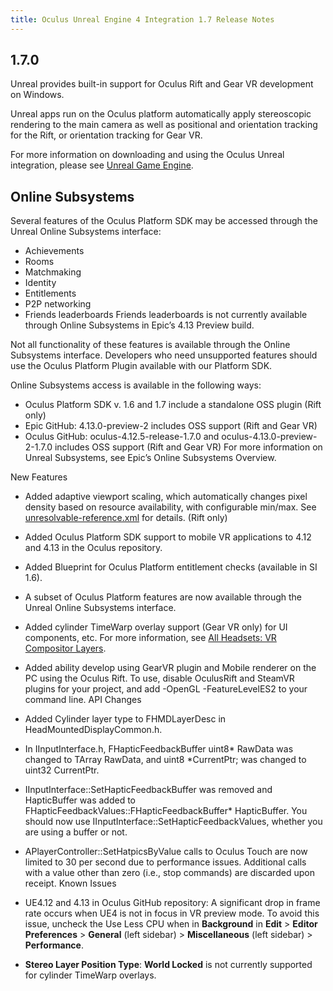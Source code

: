 ```yaml
---
title: Oculus Unreal Engine 4 Integration 1.7 Release Notes
---
```

## 1.7.0

Unreal provides built-in support for Oculus Rift and Gear VR development on Windows.

Unreal apps run on the Oculus platform automatically apply stereoscopic rendering to the main camera as well as positional and orientation tracking for the Rift, or orientation tracking for Gear VR.

For more information on downloading and using the Oculus Unreal integration, please see [Unreal Game Engine](/documentation/unreal/latest/concepts/unreal-engine/ "Unreal is distributed with Oculus plugins which make it easy to develop applications that work with Oculus Go, Oculus Rift, and Samsung Gear VR.").

## Online Subsystems

Several features of the Oculus Platform SDK may be accessed through the Unreal Online Subsystems interface:

* Achievements
* Rooms 
* Matchmaking
* Identity
* Entitlements
* P2P networking
* Friends leaderboards
Friends leaderboards is not currently available through Online Subsystems in Epic’s 4.13 Preview build. 

Not all functionality of these features is available through the Online Subsystems interface. Developers who need unsupported features should use the Oculus Platform Plugin available with our Platform SDK.

Online Subsystems access is available in the following ways:

* Oculus Platform SDK v. 1.6 and 1.7 include a standalone OSS plugin (Rift only)
* Epic GitHub: 4.13.0-preview-2 includes OSS support (Rift and Gear VR)
* Oculus GitHub: oculus-4.12.5-release-1.7.0 and oculus-4.13.0-preview-2-1.7.0 includes OSS support (Rift and Gear VR)
For more information on Unreal Subsystems, see Epic’s Online Subsystems Overview.

New Features

* Added adaptive viewport scaling, which automatically changes pixel density based on resource availability, with configurable min/max. See [unresolvable-reference.xml](unresolvable-reference) for details. (Rift only)
* Added Oculus Platform SDK support to mobile VR applications to 4.12 and 4.13 in the Oculus repository.
* Added Blueprint for Oculus Platform entitlement checks (available in SI 1.6).
* A subset of Oculus Platform features are now available through the Unreal Online Subsystems interface.
* Added cylinder TimeWarp overlay support (Gear VR only) for UI components, etc. For more information, see [All Headsets: VR Compositor Layers](/documentation/unreal/latest/concepts/unreal-overlay/ "With Unreal, you may add transparent or opaque quadrilateral, cubemap, or cylindrical overlays to your level as compositor layers.").
* Added ability develop using GearVR plugin and Mobile renderer on the PC using the Oculus Rift. To use, disable OculusRift and SteamVR plugins for your project, and add -OpenGL -FeatureLevelES2 to your command line.
API Changes

* Added Cylinder layer type to FHMDLayerDesc in HeadMountedDisplayCommon.h.
* In IInputInterface.h, FHapticFeedbackBuffer uint8* RawData was changed to TArray<uint8> RawData, and uint8 *CurrentPtr; was changed to uint32 CurrentPtr.
* IInputInterface::SetHapticFeedbackBuffer was removed and HapticBuffer was added to FHapticFeedbackValues::FHapticFeedbackBuffer* HapticBuffer. You should now use IInputInterface::SetHapticFeedbackValues, whether you are using a buffer or not.
* APlayerController::SetHatpicsByValue calls to Oculus Touch are now limited to 30 per second due to performance issues. Additional calls with a value other than zero (i.e., stop commands) are discarded upon receipt. 
Known Issues

* UE4.12 and 4.13 in Oculus GitHub repository: A significant drop in frame rate occurs when UE4 is not in focus in VR preview mode. To avoid this issue, uncheck the Use Less CPU when in **Background** in **Edit** > **Editor Preferences** > **General** (left sidebar) > **Miscellaneous** (left sidebar) > **Performance**.
* **Stereo Layer Position Type**: **World Locked** is not currently supported for cylinder TimeWarp overlays. 
